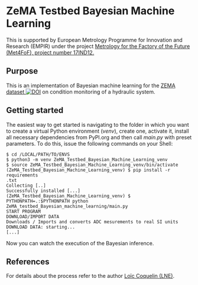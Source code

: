 # ZeMA Testbed Bayesian Machine Learning

This is supported by European Metrology Programme for Innovation and Research (EMPIR)
under the project [Metrology for the Factory of the Future (Met4FoF), project number 
17IND12.](https://www.ptb.de/empir2018/met4fof/project/overview/)

## Purpose

This is an implementation of Bayesian machine learning for the [ZEMA dataset ![DOI
](https://zenodo.org/badge/DOI/10.5281/zenodo.1326278.svg)](https://doi.org/10.5281/zenodo.1326278)
on condition monitoring of a hydraulic system.

## Getting started

The easiest way to get started is navigating to the folder
in which you want to create a virtual Python environment (*venv*), create one,
activate it, install all necessary dependencies from PyPI.org and then
call _main.py_ with preset parameters. To do this, issue the
following commands on your Shell:

```shell
$ cd /LOCAL/PATH/TO/ENVS
$ python3 -m venv ZeMA_Testbed_Bayesian_Machine_Learning_venv
$ source ZeMA_Testbed_Bayesian_Machine_Learning_venv/bin/activate
(ZeMA_Testbed_Bayesian_Machine_Learning_venv) $ pip install -r requirements
.txt
Collecting [..]
Successfully installed [...]
(ZeMA_Testbed_Bayesian_Machine_Learning_venv) $ PYTHONPATH=.:$PYTHONPATH python ZeMA_testbed_Bayesian_machine_learning/main.py 
START PROGRAM
DOWNLOAD/IMPORT DATA
Downloads / Imports and converts ADC mesurements to real SI units
DOWNLOAD DATA: starting...
[...]
```

Now you can watch the execution of the Bayesian inference.

## References

For details about the process refer to the author
[Loïc Coquelin (LNE)](mailto:loic.coquelin@lne.fr).